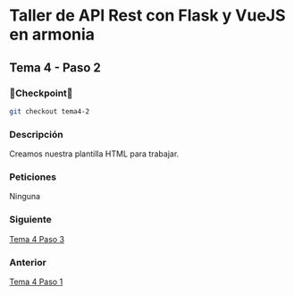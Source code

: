 # Taller de API Rest con Flask y VueJS en armonia

## Tema 4 - Paso 2

### 🎈Checkpoint🎈

```bash
git checkout tema4-2
```

### Descripción

Creamos nuestra plantilla HTML para trabajar.

### Peticiones

Ninguna

### Siguiente

[Tema 4 Paso 3](https://github.com/tanrax/workshop-flask-with-vuejs/tree/tema4-3)

### Anterior

[Tema 4 Paso 1](https://github.com/tanrax/workshop-flask-with-vuejs/tree/tema4-1)
